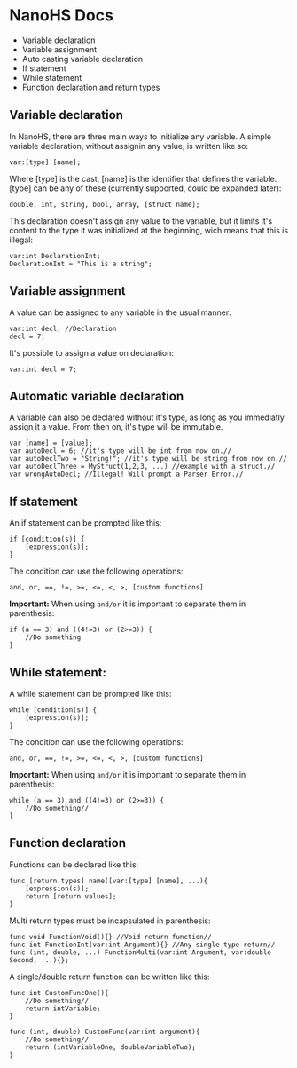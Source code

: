 ﻿# NanoHS Docs

 - Variable declaration
 - Variable assignment
 - Auto casting variable declaration
  - If statement
 - While statement
 - Function declaration and return types

## Variable declaration
In NanoHS, there are three main ways to initialize any variable. A simple variable declaration, without assignin any value, is written like so:

    var:[type] [name];
Where [type] is the cast, [name] is the identifier that defines the variable.
[type] can be any of these (currently supported, could be expanded later): 

    double, int, string, bool, array, [struct name];

This declaration doesn't assign any value to the variable, but it limits it's content to the type it was initialized at the beginning, wich means that this is illegal:

    var:int DeclarationInt;
    DeclarationInt = "This is a string";

## Variable assignment
A value can be assigned to any variable in the usual manner:

    var:int decl; //Declaration
    decl = 7;
It's possible to assign a value on declaration:

    var:int decl = 7;	
  
  ## Automatic variable declaration
A variable can also be declared without it's type, as long as you immediatly assign it a value. From then on, it's type will be immutable.

    var [name] = [value];
    var autoDecl = 6; //it's type will be int from now on.//
    var autoDeclTwo = "String!"; //it's type will be string from now on.//
    var autoDeclThree = MyStruct(1,2,3, ...) //example with a struct.//
    var wrongAutoDecl; //Illegal! Will prompt a Parser Error.//

## If statement
An if statement can be prompted like this:

    if [condition(s)] {
	    [expression(s)];
	}
The condition can use the following operations:

    and, or, ==, !=, >=, <=, <, >, [custom functions]
**Important:** When using `and/or` it is important to separate them in parenthesis:

    if (a == 3) and ((4!=3) or (2>=3)) {
		//Do something
	} 
## While statement:
A while statement can be prompted like this:

    while [condition(s)] {
	    [expression(s)];
	}
The condition can use the following operations:

    and, or, ==, !=, >=, <=, <, >, [custom functions]
**Important:** When using `and/or` it is important to separate them in parenthesis:

    while (a == 3) and ((4!=3) or (2>=3)) {
		//Do something//
	} 

## Function  declaration
Functions can be declared like this:

    func [return types] name([var:[type] [name], ...){
	    [expression(s)];
	    return [return values];
    }
Multi return types must be incapsulated in parenthesis:

    func void FunctionVoid(){} //Void return function//
    func int FunctionInt(var:int Argument){} //Any single type return//
    func (int, double, ...) FunctionMulti(var:int Argument, var:double Second, ...){};
    
   A single/double return function can be written like this:
   
    func int CustomFuncOne(){
		//Do something//
		return intVariable;
	}
	
    func (int, double) CustomFunc(var:int argument){
		//Do something//
		return (intVariableOne, doubleVariableTwo);
	}

